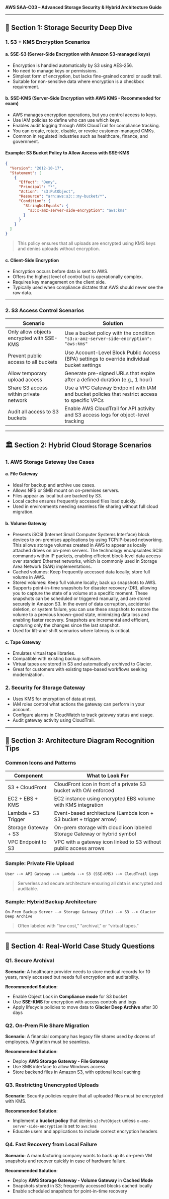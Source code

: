**AWS SAA-C03 – Advanced Storage Security & Hybrid Architecture Guide**

---

## 🔐 Section 1: Storage Security Deep Dive

### 1. S3 + KMS Encryption Scenarios

#### a. SSE-S3 (Server-Side Encryption with Amazon S3-managed keys)

- Encryption is handled automatically by S3 using AES-256.
- No need to manage keys or permissions.
- Simplest form of encryption, but lacks fine-grained control or audit trail.
- Suitable for non-sensitive data where encryption is a checkbox requirement.

#### b. SSE-KMS (Server-Side Encryption with AWS KMS - Recommended for exam)

- AWS manages encryption operations, but you control access to keys.
- Use IAM policies to define who can use which keys.
- Enables audit logging through AWS CloudTrail for compliance tracking.
- You can create, rotate, disable, or revoke customer-managed CMKs.
- Common in regulated industries such as healthcare, finance, and government.

#### Example: S3 Bucket Policy to Allow Access with SSE-KMS

```json
{
  "Version": "2012-10-17",
  "Statement": [
    {
      "Effect": "Deny",
      "Principal": "*",
      "Action": "s3:PutObject",
      "Resource": "arn:aws:s3:::my-bucket/*",
      "Condition": {
        "StringNotEquals": {
          "s3:x-amz-server-side-encryption": "aws:kms"
        }
      }
    }
  ]
}
```

> This policy ensures that all uploads are encrypted using KMS keys and denies uploads without encryption.

#### c. Client-Side Encryption

- Encryption occurs before data is sent to AWS.
- Offers the highest level of control but is operationally complex.
- Requires key management on the client side.
- Typically used when compliance dictates that AWS should never see the raw data.

---

### 2. S3 Access Control Scenarios

| Scenario                                  | Solution                                                                                      |
| ----------------------------------------- | --------------------------------------------------------------------------------------------- |
| Only allow objects encrypted with SSE-KMS | Use a bucket policy with the condition `"s3:x-amz-server-side-encryption": "aws:kms"`         |
| Prevent public access to all buckets      | Use Account-Level Block Public Access (BPA) settings to override individual bucket settings   |
| Allow temporary upload access             | Generate pre-signed URLs that expire after a defined duration (e.g., 1 hour)                  |
| Share S3 access within private network    | Use a VPC Gateway Endpoint with IAM and bucket policies that restrict access to specific VPCs |
| Audit all access to S3 buckets            | Enable AWS CloudTrail for API activity and S3 access logs for object-level tracking           |

---

## 🏛️ Section 2: Hybrid Cloud Storage Scenarios

### 1. AWS Storage Gateway Use Cases

#### a. File Gateway

- Ideal for backup and archive use cases.
- Allows NFS or SMB mount on on-premises servers.
- Files appear as local but are backed by S3.
- Local cache ensures frequently accessed files load quickly.
- Used in environments needing seamless file sharing without full cloud migration.

#### b. Volume Gateway

- Presents iSCSI (Internet Small Computer Systems Interface) block devices to on-premises applications by using TCP/IP-based networking. This allows storage volumes created in AWS to appear as locally attached drives on on-prem servers. The technology encapsulates SCSI commands within IP packets, enabling efficient block-level data access over standard Ethernet networks, which is commonly used in Storage Area Network (SAN) implementations.
- Cached volumes: Keep frequently accessed data locally; store full volume in AWS.
- Stored volumes: Keep full volume locally; back up snapshots to AWS.
- Supports point-in-time snapshots for disaster recovery (DR), allowing you to capture the state of a volume at a specific moment. These snapshots can be scheduled or triggered manually, and are stored securely in Amazon S3. In the event of data corruption, accidental deletion, or system failure, you can use these snapshots to restore the volume to a previous known-good state, minimizing data loss and enabling faster recovery. Snapshots are incremental and efficient, capturing only the changes since the last snapshot.
- Used for lift-and-shift scenarios where latency is critical.

#### c. Tape Gateway

- Emulates virtual tape libraries.
- Compatible with existing backup software.
- Virtual tapes are stored in S3 and automatically archived to Glacier.
- Great for customers with existing tape-based workflows seeking modernization.

### 2. Security for Storage Gateway

- Uses KMS for encryption of data at rest.
- IAM roles control what actions the gateway can perform in your account.
- Configure alarms in CloudWatch to track gateway status and usage.
- Audit gateway activity using CloudTrail.

---

## 🔄 Section 3: Architecture Diagram Recognition Tips

### Common Icons and Patterns

| Component            | What to Look For                                                         |
| -------------------- | ------------------------------------------------------------------------ |
| S3 + CloudFront      | CloudFront icon in front of a private S3 bucket with OAI enforced        |
| EC2 + EBS + KMS      | EC2 instance using encrypted EBS volume with KMS integration             |
| Lambda + S3 Trigger  | Event-based architecture (Lambda icon + S3 bucket + trigger arrow)       |
| Storage Gateway + S3 | On-prem storage with cloud icon labeled Storage Gateway or hybrid symbol |
| VPC Endpoint to S3   | VPC with a gateway icon linked to S3 without public access arrows        |

### Sample: Private File Upload

```
User --> API Gateway --> Lambda --> S3 (SSE-KMS) --> CloudTrail Logs
```

> Serverless and secure architecture ensuring all data is encrypted and auditable.

### Sample: Hybrid Backup Architecture

```
On-Prem Backup Server --> Storage Gateway (File) --> S3 --> Glacier Deep Archive
```

> Often labeled with “low cost,” “archival,” or “virtual tapes.”

---

## 🌟 Section 4: Real-World Case Study Questions

### Q1. Secure Archival

**Scenario**: A healthcare provider needs to store medical records for 10 years, rarely accessed but needs full encryption and auditability.

**Recommended Solution**:

- Enable Object Lock in **Compliance mode** for S3 bucket
- Use **SSE-KMS** for encryption with access controls and logs
- Apply lifecycle policies to move data to **Glacier Deep Archive** after 30 days

### Q2. On-Prem File Share Migration

**Scenario**: A financial company has legacy file shares used by dozens of employees. Migration must be seamless.

**Recommended Solution**:

- Deploy **AWS Storage Gateway - File Gateway**
- Use SMB interface to allow Windows access
- Store backend files in Amazon S3, with optional local caching

### Q3. Restricting Unencrypted Uploads

**Scenario**: Security policies require that all uploaded files must be encrypted with KMS.

**Recommended Solution**:

- Implement a **bucket policy** that denies `s3:PutObject` unless `x-amz-server-side-encryption` is set to `aws:kms`
- Educate users and applications to include correct encryption headers

### Q4. Fast Recovery from Local Failure

**Scenario**: A manufacturing company wants to back up its on-prem VM snapshots and recover quickly in case of hardware failure.

**Recommended Solution**:

- Deploy **AWS Storage Gateway - Volume Gateway** in **Cached Mode**
- Snapshots stored in S3; frequently accessed blocks cached locally
- Enable scheduled snapshots for point-in-time recovery

